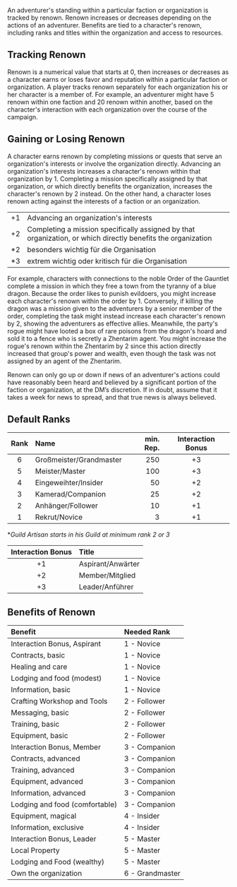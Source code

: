 

An adventurer's standing within a particular faction or organization is tracked by renown. Renown increases or decreases depending on the actions of an adventurer. Benefits are tied to a character's renown, including ranks and titles within the organization and access to resources. 


## Tracking Renown
Renown is a numerical value that starts at 0, then increases or decreases as a character earns or loses favor and reputation within a particular faction or organization.
A player tracks renown separately for each organization his or her character is a member of. For example, an adventurer might have 5 renown within one faction and 20 renown within another, based on the character's interaction with each organization over the course of the campaign.

## Gaining or Losing Renown
A character earns renown by completing missions or quests that serve an organization's interests or involve the organization directly. Advancing an organization's interests increases a character's renown within that organization by 1. Completing a mission specifically assigned by that organization, or which directly benefits the organization, increases the character's renown by 2 instead.
On the other hand, a character loses renown acting against the interests of a faction or an organization.

|     |                                                                                                              |
| :-: | :----------------------------------------------------------------------------------------------------------- |
| +1  | Advancing an organization's interests                                                                        |
| +2  | Completing a mission specifically assigned by that organization, or which directly benefits the organization |
| *2  | besonders wichtig für die Organisation                                                                       |
| *3  | extrem wichtig oder kritisch für die Organisation                                                            |


For example, characters with connections to the noble Order of the Gauntlet complete a mission in which they free a town from the tyranny of a blue dragon. Because the order likes to punish evildoers, you might increase each character's renown within the order by 1. Conversely, if killing the dragon was a mission given to the adventurers by a senior member of the order, completing the task might instead increase each character's renown by 2, showing the adventurers as effective allies. Meanwhile, the party's rogue might have looted a box of rare poisons from the dragon's hoard and sold it to a fence who is secretly a Zhentarim agent. You might increase the rogue's renown within the Zhentarim by 2 since this action directly increased that group's power and wealth, even though the task was not assigned by an agent of the Zhentarim.

Renown can only go up or down if news of an adventurer's actions could have reasonably been heard and believed by a significant portion of the faction or organization, at the DM’s discretion. If in doubt, assume that it takes a week for news to spread, and that true news is always believed.


## Default Ranks
| Rank | Name                    | min. Rep. | Interaction Bonus |
| :--: | :---------------------- | --------: | :---------------: |
|  6   | Großmeister/Grandmaster |       250 |        +3         |
|  5   | Meister/Master          |       100 |        +3         |
|  4   | Eingeweihter/Insider    |        50 |        +2         |
|  3   | Kamerad/Companion       |        25 |        +2         |
|  2   | Anhänger/Follower       |        10 |        +1         |
|  1   | Rekrut/Novice           |         3 |        +1         |

**Guild Artisan starts in his Guild at minimum rank 2 or 3*

| Interaction Bonus | Title             |
| :---------------: | :---------------- |
|        +1         | Aspirant/Anwärter |
|        +2         | Member/Mitglied   |
|        +3         | Leader/Anführer   |


## Benefits of Renown

| Benefit                        | Needed Rank     |
| :----------------------------- | :-------------- |
| Interaction Bonus, Aspirant    | 1 - Novice      |
| Contracts, basic               | 1 - Novice      |
| Healing and care               | 1 - Novice      |
| Lodging and food (modest)      | 1 - Novice      |
| Information, basic             | 1 - Novice      |
| Crafting Workshop and Tools    | 2 - Follower    |
| Messaging, basic               | 2 - Follower    |
| Training, basic                | 2 - Follower    |
| Equipment, basic               | 2 - Follower    |
| Interaction Bonus, Member      | 3 - Companion   |
| Contracts, advanced            | 3 - Companion   |
| Training, advanced             | 3 - Companion   |
| Equipment, advanced            | 3 - Companion   |
| Information, advanced          | 3 - Companion   |
| Lodging and food (comfortable) | 3 - Companion   |
| Equipment, magical             | 4 - Insider     |
| Information, exclusive         | 4 - Insider     |
| Interaction Bonus, Leader      | 5 - Master      |
| Local Property                 | 5 - Master      |
| Lodging and Food (wealthy)     | 5 - Master      |
| Own the organization           | 6 - Grandmaster |

